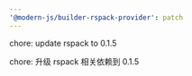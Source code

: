 ```yaml
---
'@modern-js/builder-rspack-provider': patch
---
```


chore: update rspack to 0.1.5

chore: 升级 rspack 相关依赖到 0.1.5
